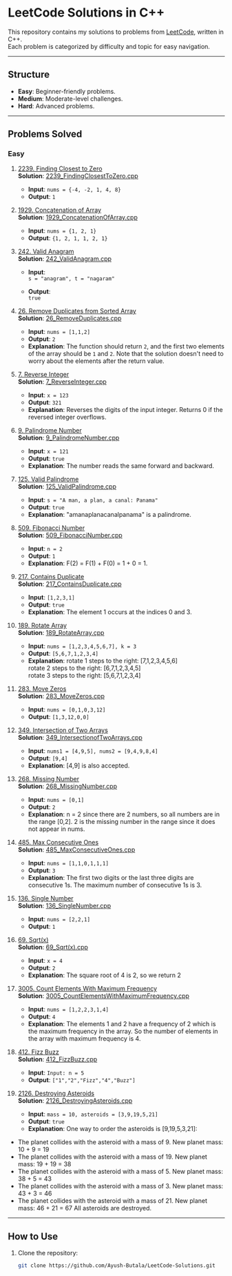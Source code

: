 # LeetCode Solutions in C++

This repository contains my solutions to problems from [LeetCode](https://leetcode.com/), written in C++.  
Each problem is categorized by difficulty and topic for easy navigation.

---

## Structure

- **Easy**: Beginner-friendly problems.
- **Medium**: Moderate-level challenges.
- **Hard**: Advanced problems.

---

## Problems Solved

### Easy

1. [2239. Finding Closest to Zero](https://leetcode.com/problems/find-closest-number-to-zero/description/)  
   **Solution**: [2239_FindingClosestToZero.cpp](https://github.com/Ayush-Butala/LeetCode-Solutions/blob/main/Easy/2239_FindingClosestToZero.cpp)

   - **Input**: `nums = {-4, -2, 1, 4, 8}`
   - **Output**: `1`

2. [1929. Concatenation of Array](https://leetcode.com/problems/concatenation-of-array/description/)  
   **Solution**: [1929_ConcatenationOfArray.cpp](https://github.com/Ayush-Butala/LeetCode-Solutions/blob/main/Easy/1929_ConcatenationOfArray.cpp)

   - **Input**: `nums = {1, 2, 1}`
   - **Output**: `{1, 2, 1, 1, 2, 1}`

3. [242. Valid Anagram](https://leetcode.com/problems/valid-anagram/)  
   **Solution**: [242_ValidAnagram.cpp](https://github.com/Ayush-Butala/LeetCode-Solutions/blob/main/Easy/242_ValidAnagram.cpp)

   - **Input**:  
     `s = "anagram", t = "nagaram"`

   - **Output**:  
     `true`

4. [26. Remove Duplicates from Sorted Array](https://leetcode.com/problems/remove-duplicates-from-sorted-array/)  
   **Solution**: [26_RemoveDuplicates.cpp](https://github.com/Ayush-Butala/LeetCode-Solutions/blob/main/Easy/26_RemoveDuplicatesfromSortedArray.cpp)

   - **Input**: `nums = [1,1,2]`
   - **Output**: `2`
   - **Explanation**: The function should return `2`, and the first two elements of the array should be `1` and `2`. Note that the solution doesn't need to worry about the elements after the return value.

5. [7. Reverse Integer](https://leetcode.com/problems/reverse-integer/)  
   **Solution**: [7_ReverseInteger.cpp](https://github.com/Ayush-Butala/LeetCode-Solutions/blob/main/Easy/7_ReverseInteger.cpp)

   - **Input**: `x = 123`
   - **Output**: `321`
   - **Explanation**: Reverses the digits of the input integer. Returns 0 if the reversed integer overflows.

6. [9. Palindrome Number](https://leetcode.com/problems/palindrome-number/)  
   **Solution**: [9_PalindromeNumber.cpp](https://github.com/Ayush-Butala/LeetCode-Solutions/blob/main/Easy/9_PalindromeNumber.cpp)

   - **Input**: `x = 121`
   - **Output**: `true`
   - **Explanation**: The number reads the same forward and backward.

7. [125. Valid Palindrome](https://leetcode.com/problems/valid-palindrome/)  
   **Solution**: [125_ValidPalindrome.cpp](https://github.com/Ayush-Butala/LeetCode-Solutions/blob/main/Easy/125_ValidPalindrome.cpp)

   - **Input**: `s = "A man, a plan, a canal: Panama"`
   - **Output**: `true`
   - **Explanation**: "amanaplanacanalpanama" is a palindrome.

8. [509. Fibonacci Number](https://leetcode.com/problems/fibonacci-number/)  
   **Solution**: [509_FibonacciNumber.cpp](https://github.com/Ayush-Butala/LeetCode-Solutions/blob/main/Easy/509_FibonnaciNumber.cpp)

   - **Input**: `n = 2`
   - **Output**: `1`
   - **Explanation**: F(2) = F(1) + F(0) = 1 + 0 = 1.

9. [217. Contains Duplicate](https://leetcode.com/problems/contains-duplicate/description/)  
   **Solution**: [217_ContainsDuplicate.cpp](https://github.com/Ayush-Butala/LeetCode-Solutions/blob/main/Easy/217_ContainsDuplicate.cpp)

   - **Input**: `[1,2,3,1]`
   - **Output**: `true`
   - **Explanation**: The element 1 occurs at the indices 0 and 3.

10. [189. Rotate Array](https://leetcode.com/problems/rotate-array/)  
    **Solution**: [189_RotateArray.cpp](https://github.com/Ayush-Butala/LeetCode-Solutions/blob/main/Medium/189_RotateArray.cpp)

    - **Input**: `nums = [1,2,3,4,5,6,7], k = 3`
    - **Output**: `[5,6,7,1,2,3,4]`
    - **Explanation**: rotate 1 steps to the right: [7,1,2,3,4,5,6]  
      rotate 2 steps to the right: [6,7,1,2,3,4,5]  
      rotate 3 steps to the right: [5,6,7,1,2,3,4]

11. [283. Move Zeros](https://leetcode.com/problems/move-zeroes/)  
    **Solution**: [283_MoveZeros.cpp](https://github.com/Ayush-Butala/LeetCode-Solutions/blob/main/Easy/283_MoveZeros.cpp)

    - **Input**: `nums = [0,1,0,3,12]`
    - **Output**: `[1,3,12,0,0]`

12. [349. Intersection of Two Arrays](https://leetcode.com/problems/intersection-of-two-arrays/)  
    **Solution**: [349_IntersectionofTwoArrays.cpp](https://github.com/Ayush-Butala/LeetCode-Solutions/blob/main/Easy/349_IntersectionofTwoArrays.cpp)

    - **Input**: `nums1 = [4,9,5], nums2 = [9,4,9,8,4]`
    - **Output**: `[9,4]`
    - **Explanation**: [4,9] is also accepted.

13. [268. Missing Number](https://leetcode.com/problems/missing-number/)  
    **Solution**: [268_MissingNumber.cpp](https://github.com/Ayush-Butala/LeetCode-Solutions/blob/main/Easy/268_MissingNumber.cpp)

    - **Input**: `nums = [0,1]`
    - **Output**: `2`
    - **Explanation**: n = 2 since there are 2 numbers, so all numbers are in the range [0,2]. 2 is the missing number in the range since it does not appear in nums.

14. [485. Max Consecutive Ones](https://leetcode.com/problems/max-consecutive-ones/)  
    **Solution**: [485_MaxConsecutiveOnes.cpp](https://github.com/Ayush-Butala/LeetCode-Solutions/blob/main/Easy/485_MaxConsecutiveOnesr.cpp)

    - **Input**: `nums = [1,1,0,1,1,1]`
    - **Output**: `3`
    - **Explanation**: The first two digits or the last three digits are consecutive 1s. The maximum number of consecutive 1s is 3.

15. [136. Single Number](https://leetcode.com/problems/single-number/)  
    **Solution**: [136_SingleNumber.cpp](https://github.com/Ayush-Butala/LeetCode-Solutions/blob/main/Easy/136_SingleNumber.cpp)

    - **Input**: `nums = [2,2,1]`
    - **Output**: `1`

16. [69. Sqrt(x)](https://leetcode.com/problems/sqrtx/)  
    **Solution**: [69_Sqrt(x).cpp](<https://github.com/Ayush-Butala/LeetCode-Solutions/blob/main/Easy/69_Sqrt(x).cpp>)

    - **Input**: `x = 4`
    - **Output**: `2`
    - **Explanation**: The square root of 4 is 2, so we return 2

17. [3005. Count Elements With Maximum Frequency](https://leetcode.com/problems/count-elements-with-maximum-frequency/)  
    **Solution**: [3005_CountElementsWithMaximumFrequency.cpp](https://github.com/Ayush-Butala/LeetCode-Solutions/blob/main/Easy/3005_CountElementsWithMaximumFrequency.cpp)

    - **Input**: `nums = [1,2,2,3,1,4]`
    - **Output**: `4`
    - **Explanation**: The elements 1 and 2 have a frequency of 2 which is the maximum frequency in the array. So the number of elements in the array with maximum frequency is 4.

18. [412. Fizz Buzz](https://leetcode.com/problems/fizz-buzz/)  
    **Solution**: [412_FizzBuzz.cpp](<https://github.com/Ayush-Butala/LeetCode-Solutions/blob/main/Easy/412_FizzBuzz.cpp>)

    - **Input**: `Input: n = 5`
    - **Output**: `["1","2","Fizz","4","Buzz"]`

19. [2126. Destroying Asteroids](https://leetcode.com/problems/destroying-asteroids/)  
    **Solution**: [2126_DestroyingAsteroids.cpp](https://github.com/Ayush-Butala/LeetCode-Solutions/blob/main/Medium/2126_DestroyingAsteroids.cpp)

    - **Input**: `mass = 10, asteroids = [3,9,19,5,21]`
    - **Output**: `true`
    - **Explanation**: One way to order the asteroids is [9,19,5,3,21]:

- The planet collides with the asteroid with a mass of 9. New planet mass: 10 + 9 = 19
- The planet collides with the asteroid with a mass of 19. New planet mass: 19 + 19 = 38
- The planet collides with the asteroid with a mass of 5. New planet mass: 38 + 5 = 43
- The planet collides with the asteroid with a mass of 3. New planet mass: 43 + 3 = 46
- The planet collides with the asteroid with a mass of 21. New planet mass: 46 + 21 = 67
  All asteroids are destroyed.

---

## How to Use

1. Clone the repository:
   ```bash
   git clone https://github.com/Ayush-Butala/LeetCode-Solutions.git
   ```
